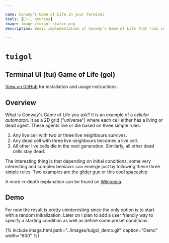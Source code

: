 ```yaml
---

name: Conway's Game of Life in your Terminal
tools: [C++, ncurses]
image: images/tuigol_static.png
description: Basic implementation of Conway's Game of Life that runs in your terminal

---
```


# `tuigol`
## Terminal UI (tui) Game of Life (gol)
[View on GitHub](https://github.com/nmarks99/tuigol) for installation and usage instructions.

## Overview

What is Conway's Game of Life you ask? It is an example of a *cellular automaton*.
It as a 2D grid ("universe") where each cell either has a living or dead 
agent. These agents live or die based on three simple rules:

1. Any live cell with two or three live neighbours survives.
2. Any dead cell with three live neighbours becomes a live cell.
3. All other live cells die in the next generation. Similarly, all other dead cells stay dead.

The interesting thing is that depending on initial conditions, some very interesting and 
complex behiavor can emerge just by following these three simple rules. Two examples are the
[glider gun](https://playgameoflife.com/lexicon/Gosper_glider_gun) or this 
cool [spaceship](https://playgameoflife.com/lexicon/119P4H1V0)

A more in-depth explanation can be found on [Wikipedia](https://en.wikipedia.org/wiki/Conway%27s_Game_of_Life).


## Demo

For now the result is pretty uninteresting since the only option is to start with a 
random initialization. Later on I plan to add a user friendly way to specify a 
starting condition as well as define some preset conditions.


{% include image.html path="../images/tuigol_demo.gif" caption="Demo" width="800" %}


